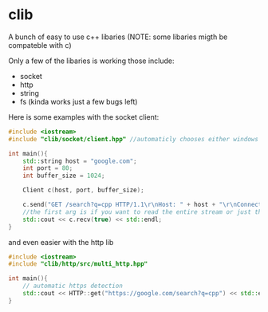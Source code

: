 # clib
A bunch of easy to use c++ libaries (NOTE: some libaries migth be compateble with c)

Only a few of the libaries is working those include:

- socket 
- http
- string
- fs (kinda works just a few bugs left)

Here is some examples with the socket client:
```c++
#include <iostream>
#include "clib/socket/client.hpp" //automaticly chooses either windows or linux/macos

int main(){
    std::string host = "google.com";
    int port = 80;
    int buffer_size = 1024;

    Client c(host, port, buffer_size);

    c.send("GET /search?q=cpp HTTP/1.1\r\nHost: " + host + "\r\nConnection: close\r\n\r\n");
    //the first arg is if you want to read the entire stream or just the amount you have specified
    std::cout << c.recv(true) << std::endl;
}

```

and even easier with the http lib

```c++
#include <iostream>
#include "clib/http/src/multi_http.hpp"

int main(){
    // automatic https detection
    std::cout << HTTP::get("https://google.com/search?q=cpp") << std::endl;
}

``` 